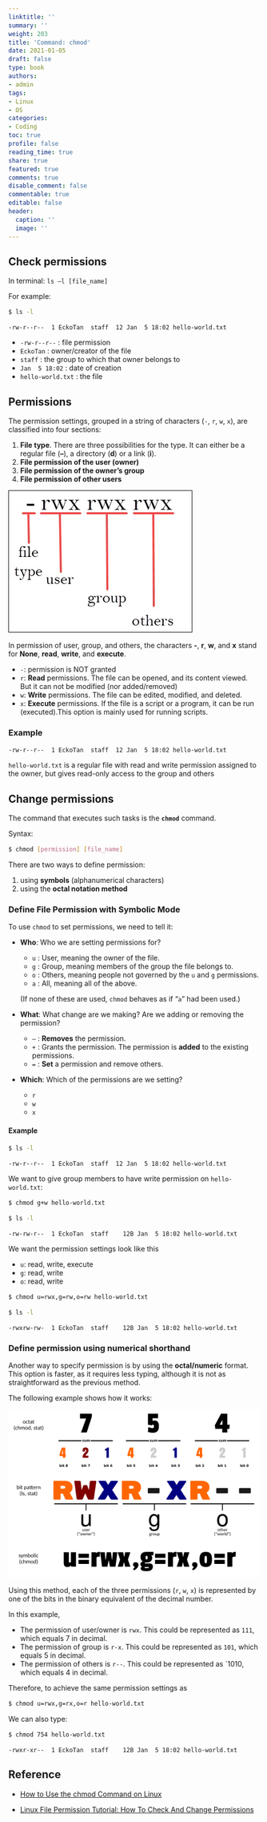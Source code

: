 ```yaml
---
linktitle: ''
summary: ''
weight: 203
title: 'Command: chmod'
date: 2021-01-05
draft: false
type: book
authors:
- admin
tags:
- Linux
- OS
categories:
- Coding
toc: true
profile: false
reading_time: true
share: true
featured: true
comments: true
disable_comment: false
commentable: true
editable: false
header:
  caption: ''
  image: ''
---
```


## Check permissions

In terminal: `ls –l [file_name]`

For example:

```bash
$ ls -l
```

```
-rw-r--r--  1 EckoTan  staff  12 Jan  5 18:02 hello-world.txt
```

- `-rw-r--r--` : file permission
- `EckoTan` : owner/creator of the file
- `staff` : the group to which that owner belongs to 
- `Jan  5 18:02` : date of creation
- `hello-world.txt` : the file

## Permissions

The permission settings, grouped in a string of characters (`-`, `r`, `w`, `x`), are classified into four sections:

1. **File type**. There are three possibilities for the type. It can either be a regular file (**–**), a directory (**d**) or a link (**i**).
2. **File permission of the user (owner)**
3. **File permission of the owner’s group**
4. **File permission of other users**

![file-permission-syntax-explained](https://raw.githubusercontent.com/EckoTan0804/upic-repo/master/uPic/file-permission-syntax-explained.jpg)

In permission of user, group, and others, the characters **-**, **r**, **w**, and **x** stand for **None**, **read**, **write**, and **execute**.

- `-`: permission is NOT granted
- `r`: **Read** permissions. The file can be opened, and its content viewed. But it can not be modified (nor added/removed)
- `w`: **Write** permissions. The file can be edited, modified, and deleted.
- `x`: **Execute** permissions. If the file is a script or a program, it can be run (executed).This option is mainly used for running scripts.

### Example

```
-rw-r--r--  1 EckoTan  staff  12 Jan  5 18:02 hello-world.txt
```

`hello-world.txt` is a regular file with read and write permission assigned to the owner, but gives read-only access to the group and others



## Change permissions

The command that executes such tasks is the **`chmod`** command.

Syntax:

```bash
$ chmod [permission] [file_name]
```

There are two ways to define permission:

1. using **symbols** (alphanumerical characters)
2. using the **octal notation method**

### Define File Permission with Symbolic Mode

To use `chmod` to set permissions, we need to tell it:

- **Who**: Who we are setting permissions for?

  - `u` : User, meaning the owner of the file.
  - `g` : Group, meaning members of the group the file belongs to.
  - `o` : Others, meaning people not governed by the `u` and `g` permissions.
  - `a` : All, meaning all of the above.

  (If none of these are used, `chmod` behaves as if “`a`” had been used.)

- **What**: What change are we making? Are we adding or removing the permission?

  - `–` : **Removes** the permission.
  - `+` : Grants the permission. The permission is **added** to the existing permissions. 
  - `=` : **Set** a permission and remove others.

- **Which**: Which of the permissions are we setting?

  - `r`
  - `w`
  - `x`

#### Example

```bash
$ ls -l
```

```
-rw-r--r--  1 EckoTan  staff  12 Jan  5 18:02 hello-world.txt
```

We want to give group members to have write permission on `hello-world.txt`:

```bash
$ chmod g+w hello-world.txt
```

```bash
$ ls -l
```

```
-rw-rw-r--  1 EckoTan  staff    12B Jan  5 18:02 hello-world.txt
```

We want the permission settings look like this

- `u`: read, write, execute
- `g`: read, write
- `o`: read, write

```bash
$ chmod u=rwx,g=rw,o=rw hello-world.txt
```

```bash
$ ls -l
```

```
-rwxrw-rw-  1 EckoTan  staff    12B Jan  5 18:02 hello-world.txt
```

### Define permission using numerical shorthand

Another way to specify permission is by using the **octal/numeric** format. This option is faster, as it requires less typing, although it is not as straightforward as the previous method.

The following example shows how it works:

![img](https://raw.githubusercontent.com/EckoTan0804/upic-repo/master/uPic/rwx-standard-unix-permission-bits.png)

Using this method, each of the three permissions (`r`, `w`, `x`) is represented by one of the bits in the binary equivalent of the decimal number.

In this example, 

- The permission of user/owner is `rwx`. This could be represented as `111`, which equals 7 in decimal.
- The permission of group is `r-x`. This could be represented as `101`, which equals 5 in decimal.
- The permission of others is `r--`. This could be represented as `1010, which equals 4 in decimal.

Therefore, to achieve the same permission settings as 

```bash
$ chmod u=rwx,g=rx,o=r hello-world.txt 
```

We can also type:

```bash
$ chmod 754 hello-world.txt
```

```
-rwxr-xr--  1 EckoTan  staff    12B Jan  5 18:02 hello-world.txt
```



## Reference

- [How to Use the chmod Command on Linux](https://www.howtogeek.com/437958/how-to-use-the-chmod-command-on-linux/)

- [Linux File Permission Tutorial: How To Check And Change Permissions](https://phoenixnap.com/kb/linux-file-permissions)